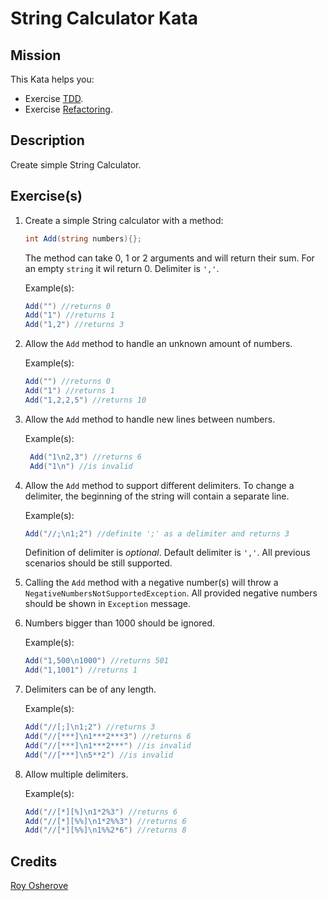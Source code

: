 # String Calculator Kata

## Mission

This Kata helps you:
* Exercise [TDD][tdd].
* Exercise [Refactoring](https://en.wikipedia.org/wiki/Code_refactoring).

## Description

Create simple String Calculator.

## Exercise(s)

1. Create a simple String calculator with a method:
    ```cs 
    int Add(string numbers){}; 
    ``` 
    The method can take 0, 1 or 2 arguments and will return their sum. For an empty `string` it wil return 0. Delimiter is `','`.
    
    Example(s): 

    ```cs
    Add("") //returns 0
    Add("1") //returns 1
    Add("1,2") //returns 3
    ```

2. Allow the `Add` method to handle an unknown amount of numbers.

    Example(s): 

    ```cs
    Add("") //returns 0
    Add("1") //returns 1
    Add("1,2,2,5") //returns 10 
    ```

3. Allow the `Add` method to handle new lines between numbers.

    Example(s): 

    ```cs
     Add("1\n2,3") //returns 6
     Add("1\n") //is invalid
    ```

4. Allow the `Add` method to support different delimiters. To change a delimiter, the beginning of the string will contain a separate line.

    Example(s): 
    ```cs
    Add("//;\n1;2") //definite ';' as a delimiter and returns 3
    ```
     Definition of delimiter is  _optional_. Default delimiter is `','`. All previous scenarios should be still supported.

5. Calling the `Add` method with a negative number(s) will throw a `NegativeNumbersNotSupportedException`. 
All provided negative numbers should be shown in  ```Exception``` message.

6. Numbers bigger than 1000 should be ignored.

    Example(s):
    ```cs
    Add("1,500\n1000") //returns 501
    Add("1,1001") //returns 1
    ```

7. Delimiters can be of any length.

    Example(s):
    
    ```cs
    Add("//[;]\n1;2") //returns 3
    Add("//[***]\n1***2***3") //returns 6
    Add("//[***]\n1***2***") //is invalid
    Add("//[***]\n5**2") //is invalid
    ```

8. Allow multiple delimiters.

    Example(s):
    
    ```cs
    Add("//[*][%]\n1*2%3") //returns 6
    Add("//[*][%%]\n1*2%%3") //returns 6
    Add("//[*][%%]\n1%%2*6") //returns 8
    ```

## Credits

[Roy Osherove](http://osherove.com/)

[game-of-life]: https://en.wikipedia.org/wiki/Conway%27s_Game_of_Life
[tdd]: https://en.wikipedia.org/wiki/Test-driven_development